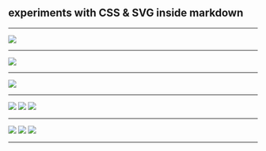 ## experiments with CSS & SVG inside markdown

<hr/>

<img src="stars.svg">
<hr/>

<img src="night.svg">
<hr/>

<img src="booble.svg">
<hr/>

<img src="icon-link.svg"/>  <img src="icon-moon.svg"/>  <img src="icon-heart.svg"/> 
<hr/>

<img src="icon-globe.svg"/>  <img src="icon-li.svg"/> <img src="icon-cpen.svg"/>
<hr/>
